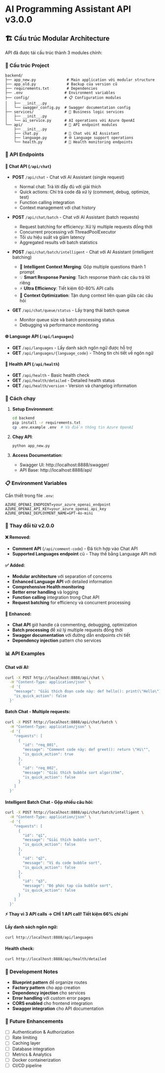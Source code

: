 # AI Programming Assistant API v3.0.0

## 🏗️ Cấu trúc Modular Architecture

API đã được tái cấu trúc thành 3 modules chính:

### 📁 Cấu trúc Project

```
backend/
├── app_new.py              # Main application với modular structure
├── app_old.py              # Backup của version cũ
├── requirements.txt        # Dependencies
├── .env                   # Environment variables
├── config/                # 📋 Configuration modules
│   ├── __init__.py
│   └── swagger_config.py  # Swagger documentation config
├── services/              # 🔧 Business logic services  
│   ├── __init__.py
│   └── ai_service.py      # AI operations với Azure OpenAI
└── api/                   # 🚀 API endpoint modules
    ├── __init__.py
    ├── chat.py            # 🤖 Chat với AI Assistant
    ├── language.py        # 🌐 Language support operations
    └── health.py          # 💚 Health monitoring endpoints
```

### 🌟 API Endpoints

#### 🤖 Chat API (`/api/chat`)
- **POST** `/api/chat` - Chat với AI Assistant (single request)
  - Normal chat: Trả lời đầy đủ với giải thích
  - Quick actions: Chỉ trả code đã xử lý (comment, debug, optimize, test)
  - Function calling integration
  - Context management với chat history

- **POST** `/api/chat/batch` - Chat với AI Assistant (batch requests)
  - Request batching for efficiency: Xử lý multiple requests đồng thời
  - Concurrent processing với ThreadPoolExecutor
  - Tối ưu hiệu suất và giảm latency
  - Aggregated results với batch statistics

- **POST** `/api/chat/batch/intelligent` - Chat với AI Assistant (intelligent batching)
  - 🧠 **Intelligent Context Merging**: Gộp multiple questions thành 1 prompt
  - 💡 **Smart Response Parsing**: Tách response thành các câu trả lời riêng
  - ⚡ **Ultra Efficiency**: Tiết kiệm 60-80% API calls
  - 🎯 **Context Optimization**: Tận dụng context liên quan giữa các câu hỏi

- **GET** `/api/chat/queue/status` - Lấy trạng thái batch queue
  - Monitor queue size và batch processing status
  - Debugging và performance monitoring

#### 🌐 Language API (`/api/languages`)
- **GET** `/api/languages` - Lấy danh sách ngôn ngữ được hỗ trợ
- **GET** `/api/languages/{language_code}` - Thông tin chi tiết về ngôn ngữ

#### 💚 Health API (`/api/health`)
- **GET** `/api/health` - Basic health check
- **GET** `/api/health/detailed` - Detailed health status
- **GET** `/api/health/version` - Version và changelog information

### 🚀 Cách chạy

1. **Setup Environment**:
   ```bash
   cd backend
   pip install -r requirements.txt
   cp .env.example .env  # Và điền thông tin Azure OpenAI
   ```

2. **Chạy API**:
   ```bash
   python app_new.py
   ```

3. **Access Documentation**:
   - Swagger UI: http://localhost:8888/swagger/
   - API Base: http://localhost:8888/api/

### 📋 Environment Variables

Cần thiết trong file `.env`:

```env
AZURE_OPENAI_ENDPOINT=your_azure_openai_endpoint
AZURE_OPENAI_API_KEY=your_azure_openai_api_key
AZURE_OPENAI_DEPLOYMENT_NAME=GPT-4o-mini
```

### 🔄 Thay đổi từ v2.0.0

#### ❌ Removed:
- **Comment API** (`/api/comment-code`) - Đã tích hợp vào Chat API
- **Supported Languages endpoint** cũ - Thay thế bằng Language API mới

#### ✅ Added:
- **Modular architecture** với separation of concerns
- **Enhanced Language API** với detailed information
- **Comprehensive Health monitoring** 
- **Better error handling** và logging
- **Function calling** integration trong Chat API
- **Request batching** for efficiency và concurrent processing

#### 🚀 Enhanced:
- **Chat API** giờ handle cả commenting, debugging, optimization
- **Batch processing** để xử lý multiple requests đồng thời
- **Swagger documentation** với đường dẫn endpoints chi tiết
- **Dependency injection** pattern cho services

### 📊 API Examples

#### Chat với AI:
```bash
curl -X POST http://localhost:8888/api/chat \
  -H "Content-Type: application/json" \
  -d '{
    "message": "Giải thích đoạn code này: def hello(): print(\"Hello\")",
    "is_quick_action": false
  }'
```

#### Batch Chat - Multiple requests:
```bash
curl -X POST http://localhost:8888/api/chat/batch \
  -H "Content-Type: application/json" \
  -d '{
    "requests": [
      {
        "id": "req_001",
        "message": "Comment code này: def greet(): return \"Hi\"",
        "is_quick_action": true
      },
      {
        "id": "req_002",
        "message": "Giải thích bubble sort algorithm",
        "is_quick_action": false
      }
    ]
  }'
```

#### Intelligent Batch Chat - Gộp nhiều câu hỏi:
```bash
curl -X POST http://localhost:8888/api/chat/batch/intelligent \
  -H "Content-Type: application/json" \
  -d '{
    "requests": [
      {
        "id": "q1",
        "message": "Giải thích bubble sort",
        "is_quick_action": false
      },
      {
        "id": "q2",
        "message": "Ví dụ code bubble sort",
        "is_quick_action": false
      },
      {
        "id": "q3", 
        "message": "Độ phức tạp của bubble sort",
        "is_quick_action": false
      }
    ]
  }'
```

**⚡ Thay vì 3 API calls → CHỈ 1 API call! Tiết kiệm 66% chi phí**

#### Lấy danh sách ngôn ngữ:
```bash
curl http://localhost:8888/api/languages
```

#### Health check:
```bash
curl http://localhost:8888/api/health/detailed
```

### 🔧 Development Notes

- **Blueprint pattern** để organize routes
- **Factory pattern** cho app creation
- **Dependency injection** cho services
- **Error handling** với custom error pages
- **CORS enabled** cho frontend integration
- **Swagger integration** cho API documentation

### 🎯 Future Enhancements

- [ ] Authentication & Authorization
- [ ] Rate limiting
- [ ] Caching layer
- [ ] Database integration
- [ ] Metrics & Analytics
- [ ] Docker containerization
- [ ] CI/CD pipeline
